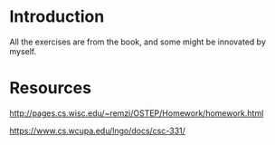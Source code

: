 
# Introduction

All the exercises are from the book, and some might be innovated by myself.

# Resources

http://pages.cs.wisc.edu/~remzi/OSTEP/Homework/homework.html

https://www.cs.wcupa.edu/lngo/docs/csc-331/